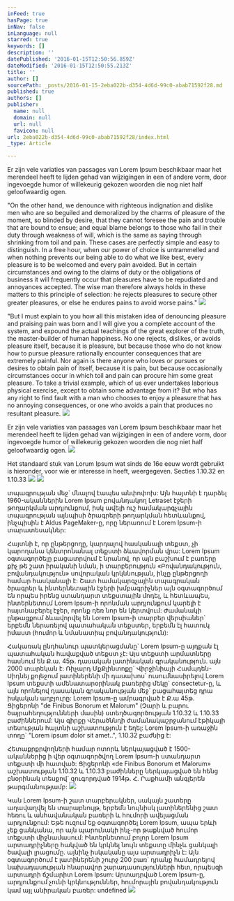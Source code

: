 ```yaml
---
inFeed: true
hasPage: true
inNav: false
inLanguage: null
starred: true
keywords: []
description: ''
datePublished: '2016-01-15T12:50:56.859Z'
dateModified: '2016-01-15T12:50:55.213Z'
title: ''
author: []
sourcePath: _posts/2016-01-15-2eba022b-d354-4d6d-99c0-abab71592f28.md
published: true
authors: []
publisher:
  name: null
  domain: null
  url: null
  favicon: null
url: 2eba022b-d354-4d6d-99c0-abab71592f28/index.html
_type: Article

---
```

Er zijn vele variaties van passages van Lorem Ipsum beschikbaar maar het merendeel heeft te lijden gehad van wijzigingen in een of andere vorm, door ingevoegde humor of willekeurig gekozen woorden die nog niet half geloofwaardig ogen.

"On the other hand, we denounce with righteous indignation and dislike men who are so beguiled and demoralized by the charms of pleasure of the moment, so blinded by desire, that they cannot foresee the pain and trouble that are bound to ensue; and equal blame belongs to those who fail in their duty through weakness of will, which is the same as saying through shrinking from toil and pain. These cases are perfectly simple and easy to distinguish. In a free hour, when our power of choice is untrammelled and when nothing prevents our being able to do what we like best, every pleasure is to be welcomed and every pain avoided. But in certain circumstances and owing to the claims of duty or the obligations of business it will frequently occur that pleasures have to be repudiated and annoyances accepted. The wise man therefore always holds in these matters to this principle of selection: he rejects pleasures to secure other greater pleasures, or else he endures pains to avoid worse pains."
![](https://s3-us-west-2.amazonaws.com/the-grid-img/p/7abeae8382e3740ad83a3cd32bfed1f376246d53.gif)

"But I must explain to you how all this mistaken idea of denouncing pleasure and praising pain was born and I will give you a complete account of the system, and expound the actual teachings of the great explorer of the truth, the master-builder of human happiness. No one rejects, dislikes, or avoids pleasure itself, because it is pleasure, but because those who do not know how to pursue pleasure rationally encounter consequences that are extremely painful. Nor again is there anyone who loves or pursues or desires to obtain pain of itself, because it is pain, but because occasionally circumstances occur in which toil and pain can procure him some great pleasure. To take a trivial example, which of us ever undertakes laborious physical exercise, except to obtain some advantage from it? But who has any right to find fault with a man who chooses to enjoy a pleasure that has no annoying consequences, or one who avoids a pain that produces no resultant pleasure.
![](https://the-grid-user-content.s3-us-west-2.amazonaws.com/d5a6b392-59d8-46b8-a0d8-eb2c7e859ce6.gif)

Er zijn vele variaties van passages van Lorem Ipsum beschikbaar maar het merendeel heeft te lijden gehad van wijzigingen in een of andere vorm, door ingevoegde humor of willekeurig gekozen woorden die nog niet half geloofwaardig ogen.
![](https://the-grid-user-content.s3-us-west-2.amazonaws.com/127355ed-ba72-4a2a-8586-afe7444dedf6.jpg)

Het standaard stuk van Lorum Ipsum wat sinds de 16e eeuw wordt gebruikt is hieronder, voor wie er interesse in heeft, weergegeven. Secties 1.10.32 en 1.10.33
![](https://the-grid-user-content.s3-us-west-2.amazonaws.com/dfeb445d-b221-4a4e-8001-1d6e47903948.jpg)
![](https://the-grid-user-content.s3-us-west-2.amazonaws.com/45fc66a6-864e-4d6e-b537-b6ec9d0344f7.gif)

տպագրության մեջ\` մնալով էապես անփոփոխ: Այն հայտնի է դարձել 1960-ականներին Lorem Ipsum բովանդակող Letraset էջերի թողարկման արդյունքում, իսկ ավելի ուշ համակարգչային տպագրության այնպիսի ծրագրերի թողարկման հետևանքով, ինչպիսին է Aldus PageMaker-ը, որը ներառում է Lorem Ipsum-ի տարատեսակներ:

Հայտնի է, որ ընթերցողը, կարդալով հասկանալի տեքստ, չի կարողանա կենտրոնանալ տեքստի ձևավորման վրա: Lorem Ipsum օգտագործելը բացատրվում է նրանով, որ այն բաշխում է բառերը քիչ թե շատ իրականի նման, ի տարբերություն «Բովանդակություն, բովանդակություն» սովորական կրկննության, ինչը ընթերցողի համար հասկանալի է: Շատ համակարգչային տպագրական ծրագրեր և ինտերնետային էջերի խմբագրիչներ այն օգտագործում են որպես իրենց ստանդարտ տեքստային մոդել, և հետևապես, ինտերնետում Lorem Ipsum-ի որոնման արդյունքում կարելի է հայտնաբերել էջեր, որոնք դեռ նոր են կերտվում: Ժամանակի ընթացքում ձևավորվել են Lorem Ipsum-ի տարբեր վերսիաներ\` երբեմն ներառելով պատահական տեքստեր, երբեմն էլ հատուկ իմաստ (հումոր և նմանատիպ բովանդակություն):

Հակառակ ընդհանուր պատկերացմանը\` Lorem Ipsum-ը այդքան էլ պատահական հավաքված տեքստ չէ: Այս տեքստի արմատները հասնում են Ք.ա. 45թ. դասական լատինական գրականություն. այն 2000 տարեկան է: Ռիչարդ ՄքՔլինտոքը\` Վիրջինիայի Համպդեն-Սիդնեյ քոլեջում լատիներենի մի դասախոս\` ուսումնասիրելով Lorem Ipsum տեքստի ամենատարօրինակ բառերից մեկը\` consectetur-ը, և այն որոնելով դասական գրականության մեջ\` բացահայտեց դրա իսկական աղբյուրը: Lorem Ipsum-ը ամրագրված է Ք.ա 45թ. Ցիցերոնի "de Finibus Bonorum et Malorum" (Չարի և բարու ծայրահեղությունների մասին) ստեղծագործության 1.10.32 և 1.10.33 բաժիններում: Այս գիրքը Վերածննդի ժամանակաշրջանում էթիկայի տեսության հայտնի աշխատություն է եղել: Lorem Ipsum-ի առաջին տողը\` "Lorem ipsum dolor sit amet..", 1.10.32 բաժնից է:

Հետաքրքրվողների համար ոտորև ներկայացված է 1500-ականներից ի վեր օգտագործվող Lorem Ipsum-ի ստանդարտ տեքստի մի հատված: Ցիցերոնի «de Finibus Bonorum et Malorum» աշխատության 1.10.32 և 1.10.33 բաժինները ներկայացված են հենց բնօրինակ տեսքով\` զուգորդված 1914թ. Հ. Րաքհամի անգլերեն թարգմանությամբ:
![](https://the-grid-user-content.s3-us-west-2.amazonaws.com/4c58d106-2553-48f6-b9a8-0f540c6e7585.jpg)

Կան Lorem Ipsum-ի շատ տարբերակներ, սակայն շատերը աղավաղվել են տարաբնույթ, երբեմն նույնիսկ լատիներենից շատ հեռու և անհավանական բառերի և հումորի ավելացման արդյունքում: Եթե ուզում եք օգտագործել Lorem Ipsum, ապա երևի չեք ցանկանա, որ այն պարունակի ինչ-որ թաքնված հումոր տեքստի միջնամասում: Ինտերնետում բոլոր Lorem Ipsum արտադրիչները հակված են կրկնել նույն տեքստը մինչև ցանկալի ծավալի լրացումը. այնինչ իսկականը այս արտադրիչն է: Այն օգտագործում է լատիներենի շուրջ 200 բառ\` դրանք համադրելով նախադասության հնարավոր շարադասությունների հետ, որպեսզի արտադրի ճշմարիտ Lorem Ipsum: Արտադրված Lorem Ipsum-ը, արդյունքում չունի կրկնություններ, հումորային բովանդակություն կամ այլ անիրական բառեր:
undefined
![](https://the-grid-user-content.s3-us-west-2.amazonaws.com/23cfbd1f-43e6-4b98-96ca-370844dd6a3a.gif)